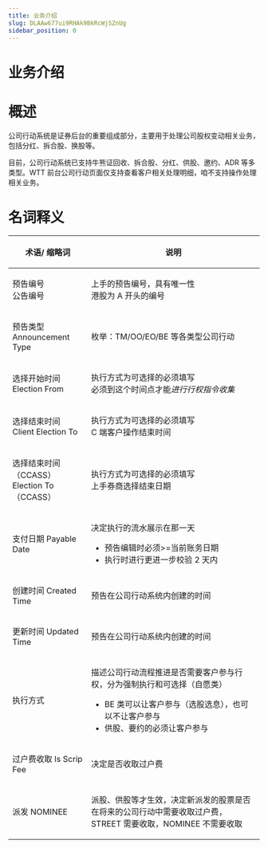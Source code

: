 ```yaml
---
title: 业务介绍
slug: DLAAw677ui9RHAk9BkRcWjSZnUg
sidebar_position: 0
---
```



# 业务介绍

# 概述

公司行动系统是证券后台的重要组成部分，主要用于处理公司股权变动相关业务，包括分红、拆合股、换股等。

目前，公司行动系统已支持牛熊证回收、拆合股、分红、供股、邀约、ADR 等多类型。WTT 前台公司行动页面仅支持查看客户相关处理明细，咱不支持操作处理相关业务。

# 名词释义

<table header_column="1" header_row="1">
<colgroup>
<col width="203"/>
<col width="719"/>
</colgroup>
<thead>
<tr><th><p><b>术语/ 缩略词</b></p></th><th><p><b>说明</b></p></th></tr>
</thead>
<tbody>
<tr><td><p>预告编号<br/>公告编号</p></td><td><p>上手的预告编号，具有唯一性<br/>港股为 A 开头的编号</p></td></tr>
<tr><td><p>预告类型 Announcement Type</p></td><td><p>枚举：TM/OO/EO/BE 等各类型公司行动</p></td></tr>
<tr><td><p>选择开始时间 Election From</p></td><td><p>执行方式为可选择的必须填写<br/>必须到这个时间点才能<em>进行行权指令收集</em></p></td></tr>
<tr><td><p>选择结束时间 Client Election To</p></td><td><p>执行方式为可选择的必须填写<br/>C 端客户操作结束时间</p></td></tr>
<tr><td><p>选择结束时间（CCASS）Election To（CCASS）</p></td><td><p>执行方式为可选择的必须填写<br/>上手券商选择结束日期</p></td></tr>
<tr><td><p>支付日期 Payable Date</p></td><td><p>决定执行的流水展示在那一天</p>
<ul>
<li>预告编辑时必须&gt;=当前账务日期</li>
<li>执行时进行更进一步校验 2 天内</li>
</ul></td></tr>
<tr><td><p>创建时间 Created Time</p></td><td><p>预告在公司行动系统内创建的时间</p></td></tr>
<tr><td><p>更新时间 Updated Time</p></td><td><p>预告在公司行动系统内创建的时间</p></td></tr>
<tr><td><p>执行方式</p></td><td><p>描述公司行动流程推进是否需要客户参与行权，分为强制执行和可选择（自愿类）</p>
<ul>
<li>BE 类可以让客户参与（选股选息），也可以不让客户参与</li>
<li>供股、要约的必须让客户参与</li>
</ul></td></tr>
<tr><td><p>过户费收取 Is Scrip Fee</p></td><td><p>决定是否收取过户费</p></td></tr>
<tr><td><p>派发 NOMINEE</p></td><td><p>派股、供股等才生效，决定新派发的股票是否在将来的公司行动中需要收取过户费，STREET 需要收取，NOMINEE 不需要收取</p></td></tr>
</tbody>
</table>

